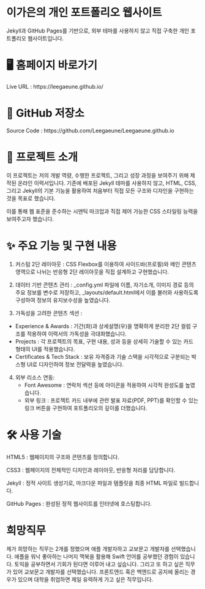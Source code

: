<h1>이가은의 개인 포트폴리오 웹사이트</h1>
Jekyll과 GitHub Pages를 기반으로, 외부 테마를 사용하지 않고 직접 구축한 개인 포트폴리오 웹사이트입니다.

<h1>🖥️ 홈페이지 바로가기</h1>
Live URL : https://leegaeune.github.io/

<h1>📂 GitHub 저장소</h1>
Source Code : https://github.com/Leegaeune/Leegaeune.github.io

<h1>📌 프로젝트 소개</h1>
이 프로젝트는 저의 개발 역량, 수행한 프로젝트, 그리고 성장 과정을 보여주기 위해 제작된 온라인 이력서입니다. 기존에 배포된 Jekyll 테마를 사용하지 않고, HTML, CSS, 그리고 Jekyll의 기본 기능을 활용하여 처음부터 직접 모든 구조와 디자인을 구현하는 것을 목표로 했습니다.

이를 통해 웹 표준을 준수하는 시맨틱 마크업과 직접 제어 가능한 CSS 스타일링 능력을 보여주고자 했습니다.

<h1>✨ 주요 기능 및 구현 내용</h1>

1. 커스텀 2단 레이아웃 : CSS Flexbox를 이용하여 사이드바(프로필)와 메인 콘텐츠 영역으로 나뉘는 반응형 2단 레이아웃을 직접 설계하고 구현했습니다.

2. 데이터 기반 콘텐츠 관리 : _config.yml 파일에 이름, 자기소개, 이미지 경로 등의 주요 정보를 변수로 저장하고, _layouts/default.html에서 이를 불러와 사용하도록 구성하여 정보의 유지보수성을 높였습니다.

3. 가독성을 고려한 콘텐츠 섹션 :

  - Experience & Awards : 기간(좌)과 상세설명(우)을 명확하게 분리한 2단 컬럼 구조를 적용하여 이력서의 가독성을 극대화했습니다.
  - Projects : 각 프로젝트의 목표, 구현 내용, 성과 등을 상세히 기술할 수 있는 카드 형태의 UI를 적용했습니다.
  - Certificates & Tech Stack : 보유 자격증과 기술 스택을 시각적으로 구분되는 박스형 UI로 디자인하여 정보 전달력을 높였습니다.

4. 외부 리소스 연동:
   - Font Awesome : 연락처 섹션 등에 아이콘을 적용하여 시각적 완성도를 높였습니다.
   - 외부 링크 : 프로젝트 카드 내부에 관련 발표 자료(PDF, PPT)를 확인할 수 있는 링크 버튼을 구현하여 포트폴리오의 깊이를 더했습니다.

<h1>🛠️ 사용 기술</h1>
HTML5 : 웹페이지의 구조와 콘텐츠를 정의합니다.

CSS3 : 웹페이지의 전체적인 디자인과 레이아웃, 반응형 처리를 담당합니다.

Jekyll : 정적 사이트 생성기로, 마크다운 파일과 템플릿을 최종 HTML 파일로 빌드합니다.

GitHub Pages : 완성된 정적 웹사이트를 인터넷에 호스팅합니다.



<h1>희망직무</h1>
제가 희망하는 직무는 2개를 정했으며 애플 개발자하고 교보문고 개발자를 선택했습니다. 애플을 워낙 좋아하는 나머지 맥북을 활용해 Swift 언어를 공부했던 경험이 있습니다. 토익을 공부하면서 기회가 된다면 이루어 내고 싶습니다.
그리고 또 하고 싶은 직무가 있어 교보문고 개발자를 선택했습니다. 프론트엔드 혹은 백엔드로 공지에 올리는 경우가 있으며 대학을 취업하면 제일 유력하게 가고 싶은 직무입니다.
